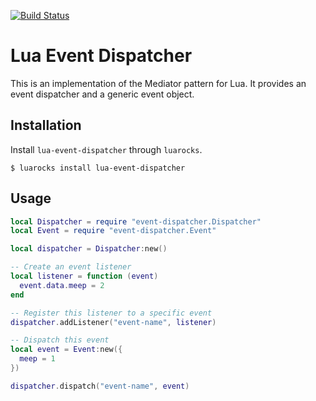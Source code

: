 [![Build Status](https://travis-ci.com/sheeep/lua-event-dispatcher.svg?branch=master)](https://travis-ci.com/sheeep/lua-event-dispatcher)

# Lua Event Dispatcher

This is an implementation of the Mediator pattern for Lua. It provides
an event dispatcher and a generic event object.

## Installation

Install `lua-event-dispatcher` through `luarocks`.

```
$ luarocks install lua-event-dispatcher
```

## Usage

```lua
local Dispatcher = require "event-dispatcher.Dispatcher"
local Event = require "event-dispatcher.Event"

local dispatcher = Dispatcher:new()

-- Create an event listener
local listener = function (event)
  event.data.meep = 2
end

-- Register this listener to a specific event
dispatcher.addListener("event-name", listener)

-- Dispatch this event
local event = Event:new({
  meep = 1
})

dispatcher.dispatch("event-name", event)
```
